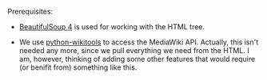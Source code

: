 Prerequisites:

* [BeautifulSoup 4][1] is used for working with the HTML tree. 

* We use [python-wikitools][2] to access the MediaWiki API. Actually, this
  isn't needed any more, since we pull everything we need from the
  HTML.  I am, however, thinking of adding some other features that
  would require (or benifit from) something like this.

  [1]: http://www.crummy.com/software/BeautifulSoup/
  [2]: http://code.google.com/p/python-wikitools/ 